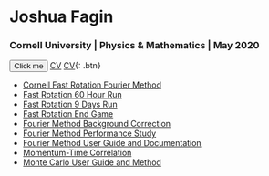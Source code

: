 # Joshua Fagin
### **Cornell University** | Physics & Mathematics | May 2020

<button name="CV" onclick="https://joshuafagin.github.io/Publications/cv.pdf">Click me</button>
[CV](https://joshuafagin.github.io/Publications/cv.pdf)
[CV](){: .btn}

* [Cornell Fast Rotation Fourier Method](https://joshuafagin.github.io/Publications/CornellFastRotationFourierMethod.pdf)
* [Fast Rotation 60 Hour Run](https://joshuafagin.github.io/Publications/CornellFastRotationFourier_Run1_60h.pdf)
* [Fast Rotation 9 Days Run](https://joshuafagin.github.io/Publications/CornellFastRotationFourier_Run1_9d.pdf)
* [Fast Rotation End Game](https://joshuafagin.github.io/Publications/CornellFastRotationFourier_Run1_EndGame.pdf)
* [Fourier Method Background Correction](https://joshuafagin.github.io/Publications/CornellFourierBackgroundCorrection.pdf)
* [Fourier Method Performance Study](https://joshuafagin.github.io/Publications/CornellFourierPerformanceStudy.pdf)
* [Fourier Method User Guide and Documentation](https://joshuafagin.github.io/Publications/CornellFourierUserGuide.pdf)
* [Momentum-Time Correlation](https://joshuafagin.github.io/Publications/CornellMomentumTimeCorrelation.pdf)
* [Monte Carlo User Guide and Method](https://joshuafagin.github.io/Publications/CornellMonteCarloUserGuideAndMethod.pdf)

